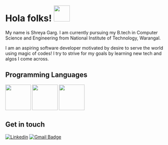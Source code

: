 # Hola folks! <img src="https://media.giphy.com/media/Cmr1OMJ2FN0B2/giphy.gif" width="50px">
<!-- # Hola folks! <img src="https://media.giphy.com/media/LY8yDak6Tngb6FfPrt/giphy.gif" width="50px"> -->

My name is Shreya Garg. I am currently pursuing my B.tech in Computer Science and Engineering from National Institute of Technology, Warangal.

I am an aspiring software developer motivated by desire to serve the world using magic of codes! I try to strive for my goals by learning new tech and algos I 
come across.

## Programming Languages
<img src="https://user-images.githubusercontent.com/42747200/46140125-da084900-c26d-11e8-8ea7-c45ae6306309.png" width="80px"> <img src="https://upload.wikimedia.org/wikipedia/commons/0/0a/Python.svg" width="80px"> <img src="https://www.iconhot.com/icon/png/coded/512/page-javascript.png" width="80px">

## Get in touch

[![Linkedin](https://img.shields.io/badge/-shreyagarg-blue?style=flat-square&logo=LinkedIn&logoColor=white&link=https://www.linkedin.com/in/shreya-garg-43489b191/)](https://www.linkedin.com/in/shreya-garg-43489b191/)
[![Gmail Badge](https://img.shields.io/badge/-gargshreya757@gmail.com-c14438?style=flat&logo=Gmail&logoColor=white&link=mailto:gargshreya757@gmail.com)](mailto:gargshreya757@gmail.com)


